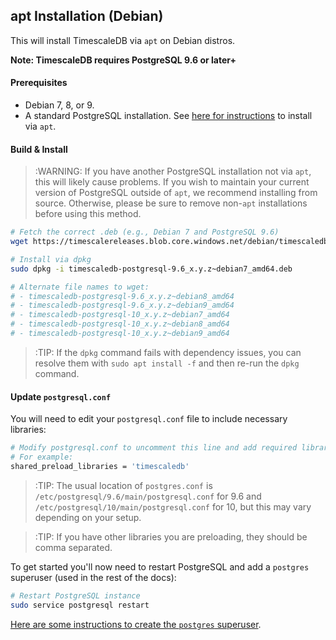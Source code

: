 ## apt Installation (Debian) [](installation-apt-debian)

This will install TimescaleDB via `apt` on Debian distros.

**Note: TimescaleDB requires PostgreSQL 9.6 or later+**

#### Prerequisites

- Debian 7, 8, or 9.
- A standard PostgreSQL installation.
See [here for instructions][postgresql-apt] to install via `apt`.

#### Build & Install

>:WARNING: If you have another PostgreSQL installation not via `apt`,
this will likely cause problems.
If you wish to maintain your current version of PostgreSQL outside
of `apt`, we recommend installing from source.  Otherwise, please be
sure to remove non-`apt` installations before using this method.

```bash
# Fetch the correct .deb (e.g., Debian 7 and PostgreSQL 9.6)
wget https://timescalereleases.blob.core.windows.net/debian/timescaledb-postgresql-9.6_x.y.z~debian7_amd64.deb

# Install via dpkg
sudo dpkg -i timescaledb-postgresql-9.6_x.y.z~debian7_amd64.deb

# Alternate file names to wget:
# - timescaledb-postgresql-9.6_x.y.z~debian8_amd64
# - timescaledb-postgresql-9.6_x.y.z~debian9_amd64
# - timescaledb-postgresql-10_x.y.z~debian7_amd64
# - timescaledb-postgresql-10_x.y.z~debian8_amd64
# - timescaledb-postgresql-10_x.y.z~debian9_amd64
```
>:TIP: If the `dpkg` command fails with dependency issues, you can resolve
them with `sudo apt install -f` and then re-run the `dpkg` command.

#### Update `postgresql.conf`

You will need to edit your `postgresql.conf` file to include
necessary libraries:
```bash
# Modify postgresql.conf to uncomment this line and add required libraries.
# For example:
shared_preload_libraries = 'timescaledb'
```

>:TIP: The usual location of `postgres.conf`
is `/etc/postgresql/9.6/main/postgresql.conf` for 9.6 and
`/etc/postgresql/10/main/postgresql.conf` for 10, but this may vary
depending on your setup.

>:TIP: If you have other libraries you are preloading, they should be comma separated.

To get started you'll now need to restart PostgreSQL and add
a `postgres` superuser (used in the rest of the docs):
```bash
# Restart PostgreSQL instance
sudo service postgresql restart
```

[Here are some instructions to create the `postgres` superuser][createuser].

[createuser]: http://suite.opengeo.org/docs/latest/dataadmin/pgGettingStarted/firstconnect.html
[postgresql-apt]: https://www.postgresql.org/download/linux/debian/
